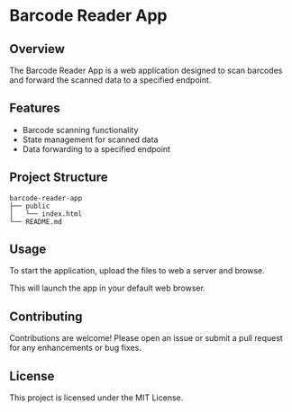 # Barcode Reader App

## Overview
The Barcode Reader App is a web application designed to scan barcodes and forward the scanned data to a specified endpoint.

## Features
- Barcode scanning functionality
- State management for scanned data
- Data forwarding to a specified endpoint

## Project Structure
```
barcode-reader-app
├── public
│   └── index.html
└── README.md
```
## Usage
To start the application, upload the files to web a server and browse.

This will launch the app in your default web browser.

## Contributing
Contributions are welcome! Please open an issue or submit a pull request for any enhancements or bug fixes.

## License
This project is licensed under the MIT License.
